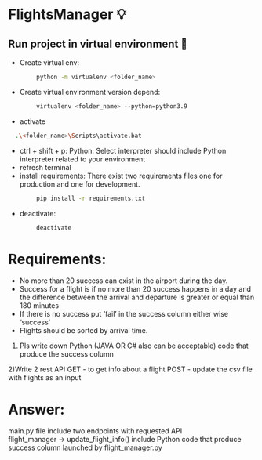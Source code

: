 # FlightsManager 💡
 
## Run project in virtual environment 🚀

- Create virtual env:

```bash
        python -m virtualenv <folder_name>
```

- Create virtual environment version depend:

```bash
        virtualenv <folder_name> --python=python3.9
```

- activate

```bash
  .\<folder_name>\Scripts\activate.bat
```

- ctrl + shift + p: Python: Select interpreter
  should include Python interpreter related to your environment
- refresh terminal
- install requirements:
  There exist two requirements files one for production and one for development.

```bash
        pip install -r requirements.txt
```

- deactivate:

```bash
        deactivate
```

# Requirements:
- No more than 20 success can exist in the airport during the day. 
- Success for a flight is if no more than 20 success happens in a day and the difference between the
arrival and departure is greater or equal than 180 minutes
- If there is no success put ‘fail’ in the success column either wise ‘success’
- Flights should be sorted by arrival time.

1) Pls write down
Python (JAVA OR C# also can be acceptable) code that produce the success column

2)Write 2 rest API
GET - to get info about a flight
POST - update the csv file with flights as an input

# Answer:
main.py file include two endpoints with requested API <br/>
flight_manager -> update_flight_info() include Python code that produce success column launched by flight_manager.py <br/>
